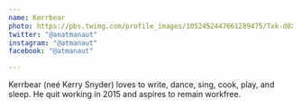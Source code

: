 ```yaml
---
name: Kerrbear
photo: https://pbs.twimg.com/profile_images/1052452447661289475/Txk-d0XB_400x400.jpg
twitter: "@anatmanaut"
instagram: "@atmanaut"
facebook: "@atmanaut"

---
```


Kerrbear (neé Kerry Snyder) loves to write, dance, sing, cook, play, and sleep. He quit working in 2015 and aspires to remain workfree.
